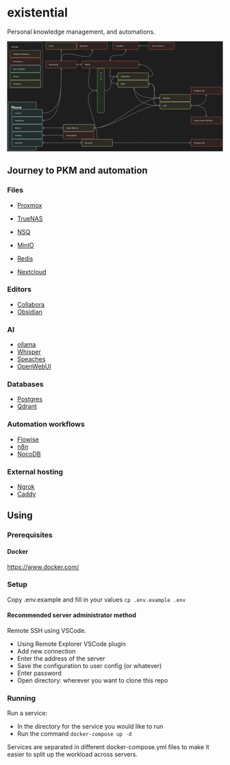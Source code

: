 # existential
Personal knowledge management, and automations.

![Architecture Diagram](architecture.jpg)

## Journey to PKM and automation
### Files
- [Proxmox](./Proxmox/README.md)
- [TrueNAS](./TrueNAS/README.md)
- [NSQ](./NSQ/README.md)
- [MinIO](./MinIO/README.md)

- [Redis](./Redis/README.md)
- [Nextcloud](./Nextcloud/README.md)

### Editors
- [Collabora](./Collabora/README.md)
- [Obsidian](./Obsidian/README.md)

### AI
- [ollama](./ollama/README.md)
- [Whisper](./Whisper/README.md)
- [Speaches](./Speaches/README.md)
- [OpenWebUI](./OpenWebUI/README.md)

### Databases
- [Postgres](./Postgres/README.md)
- [Qdrant](./Qdrant/README.md)

### Automation workflows
- [Flowise](./Flowise/README.md)
- [n8n](./n8n/README.md)
- [NocoDB](./NocoDB/README.md)

### External hosting
- [Ngrok](./Ngrok/README.md)
- [Caddy](./Caddy/README.md)

## Using
### Prerequisites
#### Docker
https://www.docker.com/

### Setup
Copy .env.example and fill in your values `cp .env.example .env`

#### Recommended server administrator method
Remote SSH using VSCode.
- Using Remote Explorer VSCode plugin
- Add new connection
- Enter the address of the server
- Save the configuration to user config (or whatever)
- Enter password
- Open directory: wherever you want to clone this repo

### Running
Run a service:
- In the directory for the service you would like to run
- Run the command `docker-compose up -d`

Services are separated in different docker-compose.yml files to make it easier to split up the workload across servers.
